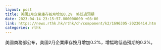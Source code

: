 ```yaml
---
layout: post
title: 美國2月企業庫存按月增加0.2%　略低過預期
date: 2023-04-14 23:15:57.000000000 +08:00
link: https://news.rthk.hk/rthk/ch/component/k2/1696305-20230414.htm
categories: rthk
---
```


美國商務部公布，美國2月企業庫存按月增加0.2%，增幅略低過預期的0.3%。
